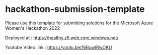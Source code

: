 # hackathon-submission-template
Please use this template for submitting solutions for the Microsoft Azure Women's Hackathon 2022



Deployed at : https://healthy.z5.web.core.windows.net/




Youtube Video link : https://youtu.be/16BuwIRwOKU


